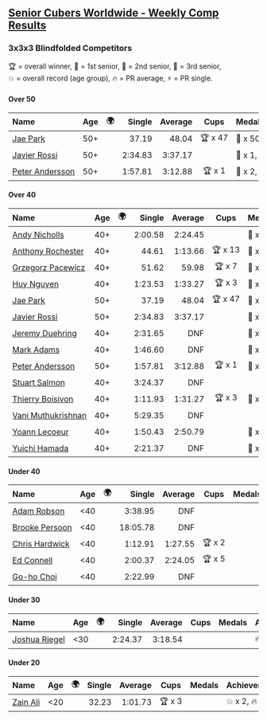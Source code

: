 <style>table {white-space: nowrap;}</style>
<link rel="stylesheet" type="text/css" href="/scw-comp/css/flags.css" />

## [Senior Cubers Worldwide - Weekly Comp Results](/scw-comp/results/)
### 3x3x3 Blindfolded Competitors

<span style="white-space: nowrap;">🏆 = overall winner</span>, <span style="white-space: nowrap;">🥇 = 1st senior</span>, <span style="white-space: nowrap;">🥈 = 2nd senior</span>, <span style="white-space: nowrap;">🥉 = 3rd senior</span>, <span style="white-space: nowrap;">💥 = overall record (age group)</span>, <span style="white-space: nowrap;">🔥 = PR average</span>, <span style="white-space: nowrap;">⚡ = PR single</span>.

#### Over 50

| Name | Age | 🌍 | Single | Average | Cups | Medals | Achievements |
| :-- | :--: | :--: | --: | --: | :--: | :-- | :-- |
| [Jae Park](../../persons/jae_park/333bf.md) | 50+ | <i class="flag flag-US" /> | 37.19 | 48.04 | 🏆 x 47 | 🥇 x 50, 🥈 x 1 | 💥 x 12, 🔥 x 3, ⚡ x 10 |
| [Javier Rossi](../../persons/javier_rossi/333bf.md) | 50+ | <i class="flag flag-AR" /> | 2:34.83 | 3:37.17 |  | 🥇 x 1, 🥈 x 2, 🥉 x 7 | 🔥 x 2, ⚡ x 5 |
| [Peter Andersson](../../persons/peter_andersson/333bf.md) | 50+ | <i class="flag flag-SE" /> | 1:57.81 | 3:12.88 | 🏆 x 1 | 🥇 x 2, 🥈 x 5, 🥉 x 5 | 💥 x 6, 🔥 x 1, ⚡ x 5 |

#### Over 40

| Name | Age | 🌍 | Single | Average | Cups | Medals | Achievements |
| :-- | :--: | :--: | --: | --: | :--: | :-- | :-- |
| [Andy Nicholls](../../persons/andy_nicholls/333bf.md) | 40+ | <i class="flag flag-GB" /> | 2:00.58 | 2:24.45 |  | 🥈 x 2, 🥉 x 2 | 🔥 x 1, ⚡ x 1 |
| [Anthony Rochester](../../persons/anthony_rochester/333bf.md) | 40+ | <i class="flag flag-AU" /> | 44.61 | 1:13.66 | 🏆 x 13 | 🥇 x 14, 🥈 x 18, 🥉 x 8 | 🔥 x 2, ⚡ x 7 |
| [Grzegorz Pacewicz](../../persons/grzegorz_pacewicz/333bf.md) | 40+ | <i class="flag flag-PL" /> | 51.62 | 59.98 | 🏆 x 7 | 🥇 x 7, 🥈 x 11, 🥉 x 3 | 🔥 x 2, ⚡ x 5 |
| [Huy Nguyen](../../persons/huy_nguyen/333bf.md) | 40+ | <i class="flag flag-CA" /> | 1:23.53 | 1:33.27 | 🏆 x 3 | 🥇 x 3, 🥈 x 15, 🥉 x 14 | 🔥 x 7, ⚡ x 6 |
| [Jae Park](../../persons/jae_park/333bf.md) | 50+ | <i class="flag flag-US" /> | 37.19 | 48.04 | 🏆 x 47 | 🥇 x 50, 🥈 x 1 | 💥 x 12, 🔥 x 3, ⚡ x 10 |
| [Javier Rossi](../../persons/javier_rossi/333bf.md) | 50+ | <i class="flag flag-AR" /> | 2:34.83 | 3:37.17 |  | 🥇 x 1, 🥈 x 2, 🥉 x 7 | 🔥 x 2, ⚡ x 5 |
| [Jeremy Duehring](../../persons/jeremy_duehring/333bf.md) | 40+ | <i class="flag flag-US" /> | 2:31.65 | DNF |  | 🥉 x 1 | ⚡ x 3 |
| [Mark Adams](../../persons/mark_adams/333bf.md) | 40+ | <i class="flag flag-GB" /> | 1:46.60 | DNF |  | 🥉 x 1 | ⚡ x 1 |
| [Peter Andersson](../../persons/peter_andersson/333bf.md) | 50+ | <i class="flag flag-SE" /> | 1:57.81 | 3:12.88 | 🏆 x 1 | 🥇 x 2, 🥈 x 5, 🥉 x 5 | 💥 x 6, 🔥 x 1, ⚡ x 5 |
| [Stuart Salmon](../../persons/stuart_salmon/333bf.md) | 40+ | <i class="flag flag-GB" /> | 3:24.37 | DNF |  |  | ⚡ x 1 |
| [Thierry Boisivon](../../persons/thierry_boisivon/333bf.md) | 40+ | <i class="flag flag-FR" /> | 1:11.93 | 1:31.27 | 🏆 x 3 | 🥇 x 3, 🥈 x 9, 🥉 x 4 | 🔥 x 3, ⚡ x 2 |
| [Vani Muthukrishnan](../../persons/vani_muthukrishnan/333bf.md) | 40+ | <i class="flag flag-IN" /> | 5:29.35 | DNF |  |  | ⚡ x 1 |
| [Yoann Lecoeur](../../persons/yoann_lecoeur/333bf.md) | 40+ | <i class="flag flag-FR" /> | 1:50.43 | 2:50.79 |  | 🥈 x 1, 🥉 x 1 | 🔥 x 1, ⚡ x 3 |
| [Yuichi Hamada](../../persons/yuichi_hamada/333bf.md) | 40+ | <i class="flag flag-JP" /> | 2:21.37 | DNF |  | 🥉 x 1 | ⚡ x 1 |

#### Under 40

| Name | Age | 🌍 | Single | Average | Cups | Medals | Achievements |
| :-- | :--: | :--: | --: | --: | :--: | :-- | :-- |
| [Adam Robson](../../persons/adam_robson/333bf.md) | <40 | <i class="flag flag-GB" /> | 3:38.95 | DNF |  |  | ⚡ x 1 |
| [Brooke Persoon](../../persons/brooke_persoon/333bf.md) | <40 | <i class="flag flag-US" /> | 18:05.78 | DNF |  |  | ⚡ x 1 |
| [Chris Hardwick](../../persons/chris_hardwick/333bf.md) | <40 | <i class="flag flag-US" /> | 1:12.91 | 1:27.55 | 🏆 x 2 |  | 🔥 x 6, ⚡ x 6 |
| [Ed Connell](../../persons/ed_connell/333bf.md) | <40 | <i class="flag flag-IE" /> | 2:00.37 | 2:24.05 | 🏆 x 5 |  | 🔥 x 4, ⚡ x 8 |
| [Go-ho Choi](../../persons/go_ho_choi/333bf.md) | <40 | <i class="flag flag-KR" /> | 2:22.99 | DNF |  |  | ⚡ x 1 |

#### Under 30

| Name | Age | 🌍 | Single | Average | Cups | Medals | Achievements |
| :-- | :--: | :--: | --: | --: | :--: | :-- | :-- |
| [Joshua Riegel](../../persons/joshua_riegel/333bf.md) | <30 | <i class="flag flag-US" /> | 2:24.37 | 3:18.54 |  |  | 🔥 x 1, ⚡ x 6 |

#### Under 20

| Name | Age | 🌍 | Single | Average | Cups | Medals | Achievements |
| :-- | :--: | :--: | --: | --: | :--: | :-- | :-- |
| [Zain Ali](../../persons/zain_ali/333bf.md) | <20 | <i class="flag flag-IN" /> | 32.23 | 1:01.73 | 🏆 x 3 |  | 💥 x 2, 🔥 x 1, ⚡ x 3 |


<!-- Global site tag (gtag.js) - Google Analytics -->
<script async src="https://www.googletagmanager.com/gtag/js?id=UA-86348435-3"></script>
<script>window.dataLayer = window.dataLayer || []; function gtag() {dataLayer.push(arguments);} gtag('js', new Date()); gtag('config', 'UA-86348435-3');</script>
